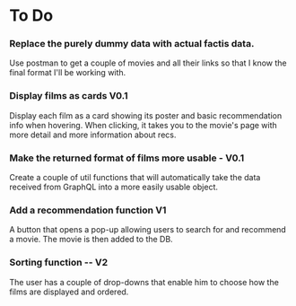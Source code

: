# To Do

### Replace the purely dummy data with actual factis data. 
Use postman to get a couple of movies and all their links so that I know the final format I'll be working with.

### Display films as cards V0.1
Display each film as a card showing its poster and basic recommendation info when hovering. 
When clicking, it takes you to the movie's page with more detail and more information about recs.

### Make the returned format of films more usable - V0.1
Create a couple of util functions that will automatically take the data received from GraphQL into a more easily usable object.

### Add a recommendation function V1 
A button that opens a pop-up allowing users to search for and recommend a movie. The movie is then added to the DB. 

### Sorting function -- V2
The user has a couple of drop-downs that enable him to choose how the films are displayed and ordered. 